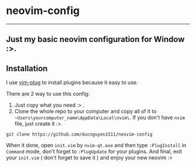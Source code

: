 # neovim-config
---
Just my basic neovim configuration for Window :>.
---
## Installation

I use [vim-plug](https://github.com/junegunn/vim-plug) to install plugins because it easy to use.

There are 2 way to use this config:
1. Just copy what you need :> .
2. Clone the whole repo to your computer and copy all of it to `~Users\yourcomputer_name\AppData\Local\nvim\`. If you don't have `nvim` file, just create it :>.

```git clone https://github.com/ducnguyen1511/neovim-config```

When it done, open `init.vim` by `nvim-qt.exe` and then type `:PlugInstall` in `Command` mode, don't forget to `:PlugUpdate` for your plugins. And final, exit your `init.vim` ( don't forget to save it ) and enjoy your new neovim :> 


